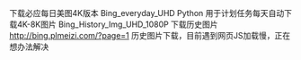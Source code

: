 下载必应每日美图4K版本
Bing_everyday_UHD Python 用于计划任务每天自动下载4K-8K图片
Bing_History_Img_UHD_1080P 下载历史图片
http://bing.plmeizi.com/?page=1 历史图片下载，目前遇到网页JS加载慢，正在想办法解决
